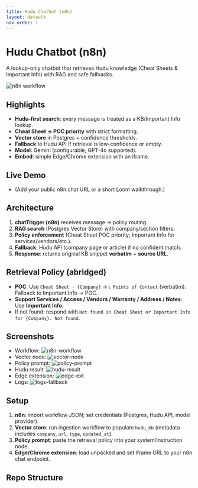 ```yaml
---
title: Hudu Chatbot (n8n)
layout: default
nav_order: 1
---
```



# Hudu Chatbot (n8n)


A lookup-only chatbot that retrieves Hudu knowledge (Cheat Sheets & Important Info) with RAG and safe fallbacks.


![n8n workflow](assets/img/n8n-workflow.png)


## Highlights
- **Hudu-first search**: every message is treated as a KB/Important Info lookup.
- **Cheat Sheet → POC priority** with strict formatting.
- **Vector store** in Postgres + confidence thresholds.
- **Fallback** to Hudu API if retrieval is low-confidence or empty.
- **Model**: Gemini (configurable; GPT-4o supported).
- **Embed**: simple Edge/Chrome extension with an iframe.


## Live Demo
- (Add your public n8n chat URL or a short Loom walkthrough.)


## Architecture
1. **chatTrigger (n8n)** receives message → policy routing.
2. **RAG search** (Postgres Vector Store) with company/section filters.
3. **Policy enforcement** (Cheat Sheet POC priority; Important Info for services/vendors/etc.).
4. **Fallback**: Hudu API (company page or article) if no confident match.
5. **Response**: returns original KB snippet **verbatim** + **source URL**.


## Retrieval Policy (abridged)
- **POC**: Use `Cheat Sheet - {Company}` → `📞 Points of Contact` (verbatim). Fallback to Important Info → POC.
- **Support Services / Access / Vendors / Warranty / Address / Notes**: Use **Important Info**.
- If not found: respond with `Not found in Cheat Sheet or Important Info for {Company}. Not found`.


## Screenshots
- Workflow: ![n8n-workflow](assets/img/n8n-workflow.png)
- Vector node: ![vector-node](assets/img/vector-node.png)
- Policy prompt: ![policy-prompt](assets/img/policy-prompt.png)
- Hudu result: ![hudu-result](assets/img/hudu-result.png)
- Edge extension: ![edge-ext](assets/img/edge-extension.png)
- Logs: ![logs-fallback](assets/img/logs-fallback.png)


## Setup
1. **n8n**: import workflow JSON; set credentials (Postgres, Hudu API, model provider).
2. **Vector store**: run ingestion workflow to populate `hudu_kb` (metadata includes `company`, `url`, `type`, `updated_at`).
3. **Policy prompt**: paste the retrieval policy into your system/instruction node.
4. **Edge/Chrome extension**: load unpacked and set iframe URL to your n8n chat endpoint.


## Repo Structure
